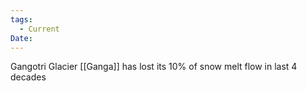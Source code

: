 ```yaml
---
tags:
  - Current
Date:
---
```

Gangotri Glacier [[Ganga]] has lost its 10% of snow melt flow in last 4 decades
